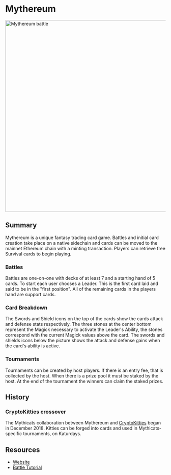 # Mythereum

<img src="https://pbs.twimg.com/media/DYSjeh4VMAABh6D.jpg" alt="Mythereum battle" width="600" />

## Summary

Mythereum is a unique fantasy trading card game. Battles and initial card creation take place on a native sidechain and cards can be moved to the mainnet Ethereum chain with a minting transaction. Players can retrieve free Survival cards to begin playing.

### Battles

Battles are one-on-one with decks of at least 7 and a starting hand of 5 cards. To start each user chooses a Leader. This is the first card laid and said to be in the "first position". All of the remaining cards in the players hand are support cards. 

### Card Breakdown

The Swords and Shield icons on the top of the cards show the cards attack and defense stats respectively. The three stones at the center bottom represent the Magick necessary to activate the Leader's Ability, the stones correspond with the current Magick values above the card. The swords and shields icons below the picture shows the attack and defense gains when the card's ability is active.

### Tournaments

Tournaments can be created by host players. If there is an entry fee, that is collected by the host. When there is a prize pool it must be staked by the host. At the end of the tournament the winners can claim the staked prizes.

## History

### CryptoKitties crossover

The Mythicats collaboration between Mythereum and [CryptoKitties](https://docs.ethhub.io/built-on-ethereum/games/cryptokitties) began in December 2018. Kitties can be forged into cards and used in Mythicats-specific tournaments, on Katurdays.

## Resources

 * [Website](https://www.mythereum.io/)
 * [Battle Tutorial](https://projects.invisionapp.com/share/NSN9UA7MBEX#/screens)


